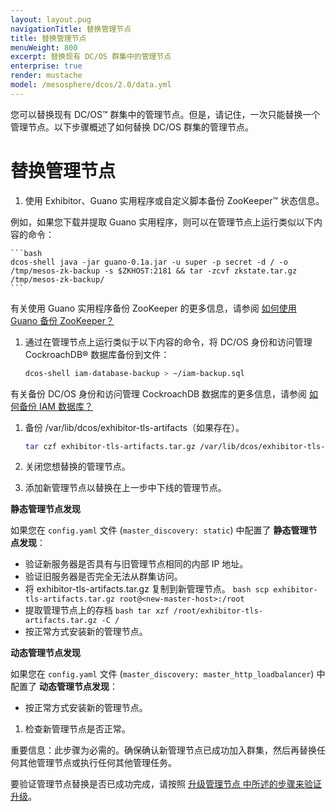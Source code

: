 ```yaml
---
layout: layout.pug
navigationTitle: 替换管理节点
title: 替换管理节点
menuWeight: 800
excerpt: 替换现有 DC/OS 群集中的管理节点
enterprise: true
render: mustache
model: /mesosphere/dcos/2.0/data.yml
---
```


您可以替换现有 DC/OS&trade; 群集中的管理节点。但是，请记住，一次只能替换一个管理节点。以下步骤概述了如何替换 DC/OS 群集的管理节点。

# 替换管理节点
1. 使用 Exhibitor、Guano 实用程序或自定义脚本备份 ZooKeeper&trade; 状态信息。

 例如，如果您下载并提取 Guano 实用程序，则可以在管理节点上运行类似以下内容的命令：

    ```bash
    dcos-shell java -jar guano-0.1a.jar -u super -p secret -d / -o /tmp/mesos-zk-backup -s $ZKHOST:2181 && tar -zcvf zkstate.tar.gz /tmp/mesos-zk-backup/
    ```

 有关使用 Guano 实用程序备份 ZooKeeper 的更多信息，请参阅 [如何使用 Guano 备份 ZooKeeper？](/mesosphere/dcos/2.0/installing/installation-faq/#zk-backup)

1. 通过在管理节点上运行类似于以下内容的命令，将 DC/OS 身份和访问管理 CockroachDB&reg; 数据库备份到文件：

    ```bash
    dcos-shell iam-database-backup > ~/iam-backup.sql
    ```

 有关备份 DC/OS 身份和访问管理 CockroachDB 数据库的更多信息，请参阅 [如何备份 IAM 数据库？](/mesosphere/dcos/2.0/installing/installation-faq/#iam-backup)

1. 备份 /var/lib/dcos/exhibitor-tls-artifacts（如果存在）。

    ```bash
    tar czf exhibitor-tls-artifacts.tar.gz /var/lib/dcos/exhibitor-tls-artifacts
    ```
1. 关闭您想替换的管理节点。

1. 添加新管理节点以替换在上一步中下线的管理节点。

 **静态管理节点发现**

 如果您在 `config.yaml` 文件 (`master_discovery: static`) 中配置了 **静态管理节点发现**：
 - 验证新服务器是否具有与旧管理节点相同的内部 IP 地址。
 - 验证旧服务器是否完全无法从群集访问。
 - 将 exhibitor-tls-artifacts.tar.gz 复制到新管理节点。
        ```bash
        scp exhibitor-tls-artifacts.tar.gz root@<new-master-host>:/root
        ```
 - 提取管理节点上的存档
        ```bash
        tar xzf /root/exhibitor-tls-artifacts.tar.gz -C /
        ```
 - 按正常方式安装新的管理节点。
    
 **动态管理节点发现**

 如果您在 `config.yaml` 文件 (`master_discovery: master_http_loadbalancer`) 中配置了 **动态管理节点发现**：
 - 按正常方式安装新的管理节点。

1. 检查新管理节点是否正常。

 <p class="message--important"><strong></strong>重要信息：此步骤为必需的。确保确认新管理节点已成功加入群集，然后再替换任何其他管理节点或执行任何其他管理任务。</p>
    
 要验证管理节点替换是否已成功完成，请按照 [升级管理节点 中所述的步骤来验证升级](/mesosphere/dcos/2.0/installing/production/upgrading/#dcos-masters)。
